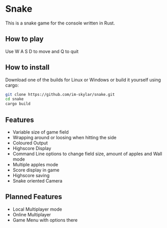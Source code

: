 # Snake

This is a snake game for the console written in Rust.


## How to play

Use W A S D to move and Q to quit

## How to install

Download one of the builds for Linux or Windows or build it yourself using cargo:

```bash
git clone https://github.com/im-skylar/snake.git
cd snake
cargo build
```

## Features

- Variable size of game field
- Wrapping around or loosing when hitting the side
- Coloured Output
- Highscore Display
- Command Line options to change field size, amount of apples and Wall mode
- Multiple apples mode
- Score display in game
- Highscore saving
- Snake oriented Camera

## Planned Features

- Local Multiplayer mode
- Online Multiplayer
- Game Menu with options there

